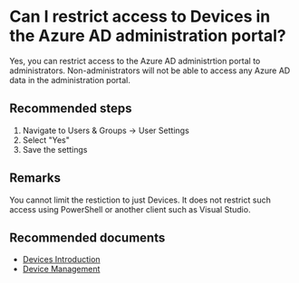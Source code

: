 <properties
	pageTitle="Can I restrict access to Devices in the Azure AD administration portal"
	description="Azure AD Devices self help - Restrict access"
	service="microsoft.aad"
	resource="Microsoft_AAD_IAM"
	authors="spunukol"
	displayOrder="600"
	selfHelpType="resource"
	supportTopicIDs=""
	resourceTags="devices_overview"
	productPesIds=""
	cloudEnvironments="public"
/>

# Can I restrict access to Devices in the Azure AD administration portal?

Yes, you can restrict access to the Azure AD administrtion portal to administrators.
Non-administrators will not be able to access any Azure AD data in the administration portal.

## **Recommended steps**

1. Navigate to Users & Groups -> User Settings
2. Select "Yes"
3. Save the settings

## **Remarks**

You cannot limit the restiction to just Devices. It does not restrict such access using PowerShell or another client such as Visual Studio.

## **Recommended documents**

* [Devices Introduction](https://docs.microsoft.com/azure/active-directory/device-management-introduction)<br>
* [Device Management](https://docs.microsoft.com/azure/active-directory/device-management-azure-portal)
